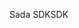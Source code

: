 <span data-ttu-id="f2595-101">Sada SDK</span><span class="sxs-lookup"><span data-stu-id="f2595-101">SDK</span></span>